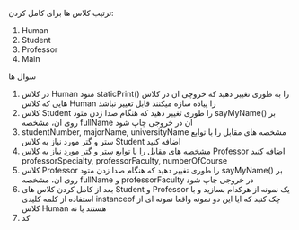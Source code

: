 ترتیب کلاس ها برای کامل کردن:
1. Human
2. Student
3. Professor
4. Main

سوال ها

1. در کلاس Human متود staticPrint() را به طوری تغییر دهید که خروچی ان در کلاس هایی که کلاس Human را پیاده سازه میکنند قابل تغییر نباشد
2.  کلاس Student را طوری تغییر دهید که هنگام صدا زدن متود sayMyName() بر روی ان، مشخصه fullName ان در خروجی چاپ شود
3. studentNumber, majorName, universityName مشخصه های مقابل را با توابع ستر و گتر مورد نیاز به کلاس Student اضافه کنید
4. مشخصه های مقابل را با توابع ستر و گتر مورد نیاز به کلاس Professor اضافه کنید professorSpecialty, professorFaculty, numberOfCourse
5. کلاس Professor را طوری تغییر دهید که هنگام صدا زدن متود sayMyName() بر روی ان، مشخصه fullName و professorFaculty در خروجی چاپ شود
6. بعد از کامل کردن کلاس های Student و Professor یک نمونه از هرکدام بسازید و با استفاده از کلمه کلیدی instanceof چک کنید که ایا این دو نمونه واقعا نمونه ای از کلاس Human هستند یا نه
7. کد 